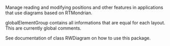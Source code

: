 Manage reading and modifying positions and other features in applications that use diagrams based on RTMondrian.

globalElementGroup contains all informations that are equal for each layout. This are currently global comments.

See documentation of class RWDiagram on how to use this package.
